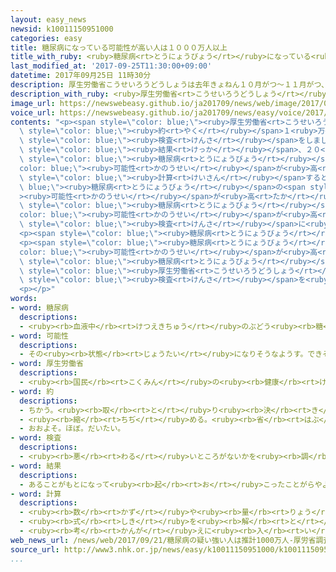 ```yaml
---
layout: easy_news
newsid: k10011150951000
categories: easy
title: 糖尿病になっている可能性が高い人は１０００万人以上
title_with_ruby: <ruby>糖尿病<rt>とうにょうびょう</rt></ruby>になっている<ruby>可能性<rt>かのうせい</rt></ruby>が<ruby>高<rt>たか</rt></ruby>い<ruby>人<rt>ひと</rt></ruby>は１０００<ruby>万<rt>まん</rt></ruby><ruby>人<rt>にん</rt></ruby><ruby>以上<rt>いじょう</rt></ruby>
last_modified_at: '2017-09-25T11:30:00+09:00'
datetime: 2017年09月25日 11時30分
description: 厚生労働省こうせいろうどうしょうは去年きょねん１０月がつ〜１１月がつ、約やく１万まん１０００人にんの血ちの検査けんさをしました。
description_with_ruby: <ruby>厚生労働省<rt>こうせいろうどうしょう</rt></ruby>は<ruby>去年<rt>きょねん</rt></ruby>１０<ruby>月<rt>がつ</rt></ruby>〜１１<ruby>月<rt>がつ</rt></ruby>、<ruby>約<rt>やく</rt></ruby>１<ruby>万<rt>まん</rt></ruby>１０００<ruby>人<rt>にん</rt></ruby>の<ruby>血<rt>ち</rt></ruby>の<ruby>検査<rt>けんさ</rt></ruby>をしました。
image_url: https://newswebeasy.github.io/ja201709/news/web/image/2017/09/25/k10011150951000.jpg
voice_url: https://newswebeasy.github.io/ja201709/news/easy/voice/2017/09/25/k10011150951000.mp3
contents: "<p><span style=\"color: blue;\"><ruby>厚生労働省<rt>こうせいろうどうしょう</rt></ruby></span>は<ruby>去年<rt>きょねん</rt></ruby>１０<ruby>月<rt>がつ</rt></ruby>〜１１<ruby>月<rt>がつ</rt></ruby>、<span\
  \ style=\"color: blue;\"><ruby>約<rt>やく</rt></ruby></span>１<ruby>万<rt>まん</rt></ruby>１０００<ruby>人<rt>にん</rt></ruby>の<ruby>血<rt>ち</rt></ruby>の<span\
  \ style=\"color: blue;\"><ruby>検査<rt>けんさ</rt></ruby></span>をしました。</p>\n<p>その<span\
  \ style=\"color: blue;\"><ruby>結果<rt>けっか</rt></ruby></span>、２０<ruby>歳<rt>さい</rt></ruby><ruby>以上<rt>いじょう</rt></ruby>の<ruby>人<rt>ひと</rt></ruby>で、<span\
  \ style=\"color: blue;\"><ruby>糖尿病<rt>とうにょうびょう</rt></ruby></span>になっている<span style=\"\
  color: blue;\"><ruby>可能性<rt>かのうせい</rt></ruby></span>が<ruby>高<rt>たか</rt></ruby>い<ruby>人<rt>ひと</rt></ruby>は、<ruby>男性<rt>だんせい</rt></ruby>が１６．３％、<ruby>女性<rt>じょせい</rt></ruby>が９．３％でした。<span\
  \ style=\"color: blue;\"><ruby>計算<rt>けいさん</rt></ruby></span>すると、<span style=\"color:\
  \ blue;\"><ruby>糖尿病<rt>とうにょうびょう</rt></ruby></span>の<span style=\"color: blue;\"\
  ><ruby>可能性<rt>かのうせい</rt></ruby></span>が<ruby>高<rt>たか</rt></ruby>い<ruby>人<rt>ひと</rt></ruby>は、<ruby>日本<rt>にっぽん</rt></ruby>に１０００<ruby>万<rt>まん</rt></ruby><ruby>人<rt>にん</rt></ruby>ぐらいいることになります。<span\
  \ style=\"color: blue;\"><ruby>糖尿病<rt>とうにょうびょう</rt></ruby></span>の<span style=\"\
  color: blue;\"><ruby>可能性<rt>かのうせい</rt></ruby></span>が<ruby>高<rt>たか</rt></ruby>い<ruby>人<rt>ひと</rt></ruby>は、２０１２<ruby>年<rt>ねん</rt></ruby>の<span\
  \ style=\"color: blue;\"><ruby>検査<rt>けんさ</rt></ruby></span>に<ruby>比<rt>くら</rt></ruby>べて５０<ruby>万<rt>まん</rt></ruby><ruby>人<rt>にん</rt></ruby><ruby>多<rt>おお</rt></ruby>くなって、<ruby>初<rt>はじ</rt></ruby>めて１０００<ruby>万<rt>まん</rt></ruby><ruby>人<rt>にん</rt></ruby>になりました。</p>\n\
  <p><span style=\"color: blue;\"><ruby>糖尿病<rt>とうにょうびょう</rt></ruby></span>かもしれない<ruby>人<rt>ひと</rt></ruby>も、１０００<ruby>万<rt>まん</rt></ruby><ruby>人<rt>にん</rt></ruby>ぐらいいると<ruby>考<rt>かんが</rt></ruby>えられています。</p>\n\
  <p><span style=\"color: blue;\"><ruby>糖尿病<rt>とうにょうびょう</rt></ruby></span>の<span style=\"\
  color: blue;\"><ruby>可能性<rt>かのうせい</rt></ruby></span>が<ruby>高<rt>たか</rt></ruby>い<ruby>人<rt>ひと</rt></ruby>のうち、<ruby>病院<rt>びょういん</rt></ruby>に<ruby>通<rt>かよ</rt></ruby>っている<ruby>人<rt>ひと</rt></ruby>は７６．６％だけでした。<span\
  \ style=\"color: blue;\"><ruby>糖尿病<rt>とうにょうびょう</rt></ruby></span>はひどくなると<ruby>目<rt>め</rt></ruby>が<ruby>見<rt>み</rt></ruby>えなくなったり、<ruby>亡<rt>な</rt></ruby>くなったりすることがあります。しかし、<ruby>最初<rt>さいしょ</rt></ruby>は<ruby>痛<rt>いた</rt></ruby>いところなどがないため、<ruby>病気<rt>びょうき</rt></ruby>になったことがわかりません。<span\
  \ style=\"color: blue;\"><ruby>厚生労働省<rt>こうせいろうどうしょう</rt></ruby></span>は、<ruby>早<rt>はや</rt></ruby>く<ruby>病気<rt>びょうき</rt></ruby>を<ruby>見<rt>み</rt></ruby>つけるためにしっかり<span\
  \ style=\"color: blue;\"><ruby>検査<rt>けんさ</rt></ruby></span>を<ruby>受<rt>う</rt></ruby>けてほしいと<ruby>言<rt>い</rt></ruby>っています。</p>\n\
  <p></p>"
words:
- word: 糖尿病
  descriptions:
  - <ruby><rb>血液中</rb><rt>けつえきちゅう</rt></ruby>のぶどう<ruby><rb>糖</rb><rt>とう</rt></ruby>の<ruby><rb>量</rb><rt>りょう</rt></ruby>が<ruby><rb>増</rb><rt>ふ</rt></ruby>えて、<ruby><rb>尿</rb><rt>にょう</rt></ruby>に<ruby><rb>出</rb><rt>で</rt></ruby>る<ruby><rb>病気</rb><rt>びょうき</rt></ruby>。
- word: 可能性
  descriptions:
  - その<ruby><rb>状態</rb><rt>じょうたい</rt></ruby>になりそうなようす。できそうなようす。
- word: 厚生労働省
  descriptions:
  - <ruby><rb>国民</rb><rt>こくみん</rt></ruby>の<ruby><rb>健康</rb><rt>けんこう</rt></ruby>や<ruby><rb>生活</rb><rt>せいかつ</rt></ruby>を<ruby><rb>守</rb><rt>まも</rt></ruby>る<ruby><rb>仕事</rb><rt>しごと</rt></ruby>や、<ruby><rb>労働者</rb><rt>ろうどうしゃ</rt></ruby>が<ruby><rb>仕事</rb><rt>しごと</rt></ruby>を<ruby><rb>見</rb><rt>み</rt></ruby>つけるのを<ruby><rb>助</rb><rt>たす</rt></ruby>けたり、<ruby><rb>労働者</rb><rt>ろうどうしゃ</rt></ruby>を<ruby><rb>保護</rb><rt>ほご</rt></ruby>したりする<ruby><rb>国</rb><rt>くに</rt></ruby>の<ruby><rb>役所</rb><rt>やくしょ</rt></ruby>。<ruby><rb>厚労省</rb><rt>こうろうしょう</rt></ruby>。
- word: 約
  descriptions:
  - ちかう。<ruby><rb>取</rb><rt>と</rt></ruby>り<ruby><rb>決</rb><rt>き</rt></ruby>める。
  - <ruby><rb>縮</rb><rt>ちぢ</rt></ruby>める。<ruby><rb>省</rb><rt>はぶ</rt></ruby>く。<ruby><rb>簡単</rb><rt>かんたん</rt></ruby>にする。
  - おおよそ。ほぼ。だいたい。
- word: 検査
  descriptions:
  - <ruby><rb>悪</rb><rt>わる</rt></ruby>いところがないかを<ruby><rb>調</rb><rt>しら</rt></ruby>べること。
- word: 結果
  descriptions:
  - あることがもとになって<ruby><rb>起</rb><rt>お</rt></ruby>こったことがらやようす。
- word: 計算
  descriptions:
  - <ruby><rb>数</rb><rt>かず</rt></ruby>や<ruby><rb>量</rb><rt>りょう</rt></ruby>を<ruby><rb>数</rb><rt>かぞ</rt></ruby>えること。
  - <ruby><rb>式</rb><rt>しき</rt></ruby>を<ruby><rb>解</rb><rt>と</rt></ruby>いて、<ruby><rb>答</rb><rt>こた</rt></ruby>えを<ruby><rb>出</rb><rt>だ</rt></ruby>すこと。
  - <ruby><rb>考</rb><rt>かんが</rt></ruby>えに<ruby><rb>入</rb><rt>い</rt></ruby>れておくこと。
web_news_url: /news/web/2017/09/21/糖尿病の疑い強い人は推計1000万人-厚労省調査/
source_url: http://www3.nhk.or.jp/news/easy/k10011150951000/k10011150951000.html
...
```

